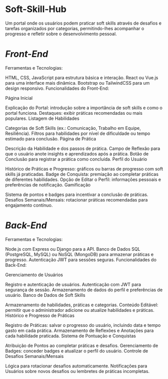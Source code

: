 # Soft-Skill-Hub
Um portal onde os usuários podem praticar soft skills através de desafios e tarefas organizados por categorias, permitindo-lhes acompanhar o progresso e refletir sobre o desenvolvimento pessoal.

# *Front-End*
Ferramentas e Tecnologias:

HTML, CSS, JavaScript para estrutura básica e interação.
React ou Vue.js para uma interface mais dinâmica.
Bootstrap ou TailwindCSS para um design responsivo.
Funcionalidades do Front-End:

Página Inicial

Explicação do Portal: introdução sobre a importância de soft skills e como o portal funciona.
Destaques: exibir práticas recomendadas ou mais populares.
Listagem de Habilidades

Categorias de Soft Skills (ex.: Comunicação, Trabalho em Equipe, Resiliência).
Filtros para habilidades por nível de dificuldade ou tempo estimado para conclusão.
Página de Prática

Descrição da Habilidade e dos passos de prática.
Campo de Reflexão para que o usuário anote insights e aprendizados após a prática.
Botão de Conclusão para registrar a prática como concluída.
Perfil do Usuário

Histórico de Práticas e Progresso: gráficos ou barras de progresso com soft skills já praticadas.
Badge de Conquista: premiação ao completar práticas de diferentes habilidades.
Opção de Editar o Perfil: informações pessoais e preferências de notificação.
Gamificação

Sistema de pontos e badges para incentivar a conclusão de práticas.
Desafios Semanais/Mensais: rotacionar práticas recomendadas para engajamento contínuo.

# *Back-End*
Ferramentas e Tecnologias:

Node.js com Express ou Django para a API.
Banco de Dados SQL (PostgreSQL, MySQL) ou NoSQL (MongoDB) para armazenar práticas e progresso.
Autenticação JWT para sessões seguras.
Funcionalidades do Back-End:

Gerenciamento de Usuários

Registro e autenticação de usuários.
Autenticação com JWT para segurança de sessão.
Armazenamento de dados do perfil e preferências de usuário.
Banco de Dados de Soft Skills

Armazenamento de habilidades, práticas e categorias.
Conteúdo Editável: permitir que o administrador adicione ou atualize habilidades e práticas.
Histórico e Progresso de Práticas

Registro de Práticas: salvar o progresso do usuário, incluindo data e tempo gasto em cada prática.
Armazenamento de Reflexões e Anotações para cada habilidade praticada.
Sistema de Pontuação e Conquistas

Atribuição de Pontos ao completar práticas e desafios.
Gerenciamento de Badges: conceder badges e atualizar o perfil do usuário.
Controle de Desafios Semanais/Mensais

Lógica para rotacionar desafios automaticamente.
Notificações para Usuários sobre novos desafios ou lembretes de práticas incompletas.
